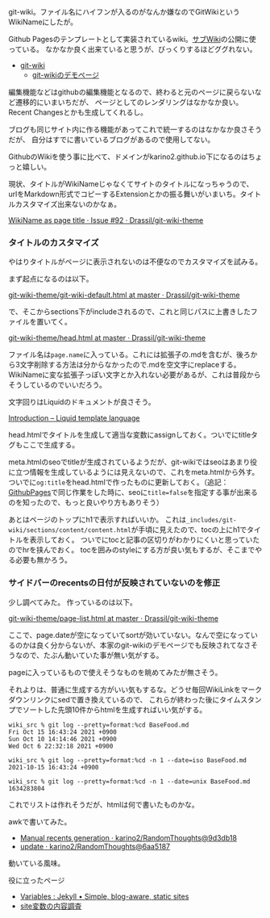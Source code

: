 git-wiki。ファイル名にハイフンが入るのがなんか嫌なのでGitWikiというWikiNameにしたが。

Github Pagesのテンプレートとして実装されているwiki。[サブWiki](サブWiki.md)の公開に使っている。
なかなか良く出来ていると思うが、びっくりするほどググれない。

- [git-wiki](https://github.com/Drassil/git-wiki)
  - [git-wikiのデモページ](http://www.drassil.org/git-wiki/main_page) 

編集機能などはgithubの編集機能となるので、終わると元のページに戻らないなど遷移的にいまいちだが、
ページとしてのレンダリングはなかなか良い。Recent Changesとかも生成してくれるし。

ブログも同じサイト内に作る機能があってこれで統一するのはなかなか良さそうだが、
自分はすでに書いているブログがあるので使用してない。

GithubのWikiを使う事に比べて、ドメインがkarino2.github.io下になるのはちょっと嬉しい。

現状、タイトルがWikiNameじゃなくてサイトのタイトルになっちゃうので、
urlをMarkdown形式でコピーするExtensionとかの振る舞いがいまいち。タイトルカスタマイズ出来ないのかなぁ。

[WikiName as page title · Issue #92 · Drassil/git-wiki-theme](https://github.com/Drassil/git-wiki-theme/issues/92)

### タイトルのカスタマイズ

やはりタイトルがページに表示されないのは不便なのでカスタマイズを試みる。

まず起点になるのは以下。

[git-wiki-theme/git-wiki-default.html at master · Drassil/git-wiki-theme](https://github.com/Drassil/git-wiki-theme/blob/master/_layouts/git-wiki-default.html)

で、そこからsections下がincludeされるので、これと同じパスに上書きしたファイルを置いてく。

[git-wiki-theme/head.html at master · Drassil/git-wiki-theme](https://github.com/Drassil/git-wiki-theme/blob/master/_includes/git-wiki/sections/head/head.html)

ファイル名は`page.name`に入っている。これには拡張子の.mdを含むが、後ろから3文字削除する方法は分からなかったので.mdを空文字にreplaceする。WikiNameに変な拡張子っぽい文字とか入れない必要があるが、これは普段からそうしているのでいいだろう。

文字回りはLiquidのドキュメントが良さそう。

[Introduction – Liquid template language](https://shopify.github.io/liquid/basics/introduction/)

head.htmlでタイトルを生成して適当な変数にassignしておく。ついでにtitleタグもここで生成する。

meta.htmlのseoでtitleが生成されているようだが、git-wikiではseoはあまり役に立つ情報を生成しているようには見えないので、これをmeta.htmlから外す。ついでに`og:title`をhead.htmlで作ったものに更新しておく。（追記： [GithubPages](GithubPages.md)で同じ作業をした時に、seoに`title=false`を指定する事が出来るのを知ったので、もっと良いやり方もありそう）

あとはページのトップにh1で表示すればいいか。
これは`_includes/git-wiki/sections/content/content.html`が手頃に見えたので、tocの上にh1でタイトルを表示しておく。
ついでにtocと記事の区切りがわかりにくいと思っていたのでhrを挟んでおく。
tocを囲みのstyleにする方が良い気もするが、そこまでやる必要も無かろう。

### サイドバーのrecentsの日付が反映されていないのを修正

少し調べてみた。
作っているのは以下。

[git-wiki-theme/page-list.html at master · Drassil/git-wiki-theme](https://github.com/Drassil/git-wiki-theme/blob/master/_includes/git-wiki/components/lists/page-list.html)

ここで、page.dateが空になっていてsortが効いていない。なんで空になっているのかは良く分からないが、本家のgit-wikiのデモページでも反映されてなさそうなので、たぶん動いていた事が無い気がする。

pageに入っているもので使えそうなものを眺めてみたが無さそう。

それよりは、普通に生成する方がいい気もするな。どうせ毎回WikiLinkをマークダウンリンクにsedで置き換えているので、
これらが終わった後にタイムスタンプでソートした先頭10件からhtmlを生成すればいい気がする。

```
wiki_src % git log --pretty=format:%cd BaseFood.md
Fri Oct 15 16:43:24 2021 +0900
Sun Oct 10 14:14:46 2021 +0900
Wed Oct 6 22:32:18 2021 +0900

wiki_src % git log --pretty=format:%cd -n 1 --date=iso BaseFood.md
2021-10-15 16:43:24 +0900

wiki_src % git log --pretty=format:%cd -n 1 --date=unix BaseFood.md
1634283804
```

これでリストは作れそうだが、htmlは何で書いたものかな。

awkで書いてみた。

- [Manual recents generation · karino2/RandomThoughts@9d3db18](https://github.com/karino2/RandomThoughts/commit/9d3db189d70e3bbba10cc9778f9b8fbd07c16c15)
- [update · karino2/RandomThoughts@6aa5187](https://github.com/karino2/RandomThoughts/commit/6aa51875df8579314eda9ac0470fb3c1986eda2c)

動いている風味。

役に立ったページ
- [Variables : Jekyll • Simple, blog-aware, static sites](https://jekyllrb.com/docs/variables/)
- [site変数の内容調査](https://leico.github.io/TechnicalNote/Jekyll/site-variables)